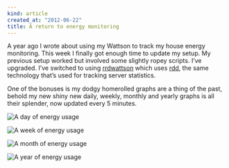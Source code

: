```yaml
---
kind: article
created_at: "2012-06-22"
title: A return to energy monitoring
---
```

A year ago I wrote about using my Wattson to track my house energy monitoring. This week I finally got enough time to update my setup. My previous setup worked but involved some slightly ropey scripts. I’ve upgraded.  I’ve switched to using [rrdwattson](http://pikarinen.com/rrdwattsond/) which uses [rdd](http://oss.oetiker.ch/rrdtool/), the same technology that’s used for tracking server statistics.

One of the bonuses is my dodgy homerolled graphs are a thing of the past, behold my new shiny new daily, weekly, monthly and yearly graphs is all their splender, now updated every 5 minutes.

![A day of energy usage](/graphs/wattson/energy.png "A day of energy usage")

![A week of energy usage](/graphs/wattson/energy-1week.png "A day of week usage")

![A month of energy usage](/graphs/wattson/energy-1month.png "A day of month usage")

![A year of energy usage](/graphs/wattson/energy-1year.png "A day of year usage")





